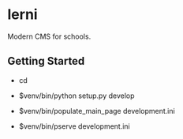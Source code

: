 lerni
=====

Modern CMS for schools.

Getting Started
---------------

- cd <directory containing this file>

- $venv/bin/python setup.py develop

- $venv/bin/populate_main_page development.ini

- $venv/bin/pserve development.ini

